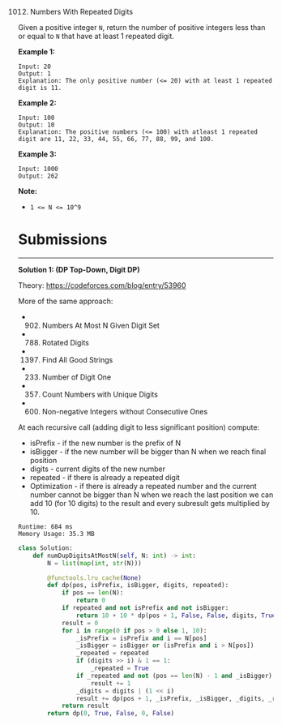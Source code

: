 1012. Numbers With Repeated Digits

Given a positive integer `N`, return the number of positive integers less than or equal to `N` that have at least 1 repeated digit.

 

**Example 1:**
```
Input: 20
Output: 1
Explanation: The only positive number (<= 20) with at least 1 repeated digit is 11.
```

**Example 2:**
```
Input: 100
Output: 10
Explanation: The positive numbers (<= 100) with atleast 1 repeated digit are 11, 22, 33, 44, 55, 66, 77, 88, 99, and 100.
```

**Example 3:**
```
Input: 1000
Output: 262
```

**Note:**

* `1 <= N <= 10^9`

# Submissions
---
**Solution 1: (DP Top-Down, Digit DP)**

Theory: https://codeforces.com/blog/entry/53960

More of the same approach:
* 902. Numbers At Most N Given Digit Set
* 788. Rotated Digits
* 1397. Find All Good Strings
* 233. Number of Digit One
* 357. Count Numbers with Unique Digits
* 600. Non-negative Integers without Consecutive Ones

At each recursive call (adding digit to less significant position) compute:

* isPrefix - if the new number is the prefix of N
* isBigger - if the new number will be bigger than N when we reach final position
* digits - current digits of the new number
* repeated - if there is already a repeated digit
* Optimization - if there is already a repeated number and the current number cannot be bigger than N when we reach the last position we can add 10 (for 10 digits) to the result and every subresult gets multiplied by 10.

```
Runtime: 684 ms
Memory Usage: 35.3 MB
```
```python
class Solution:
    def numDupDigitsAtMostN(self, N: int) -> int:
        N = list(map(int, str(N)))

        @functools.lru_cache(None)
        def dp(pos, isPrefix, isBigger, digits, repeated):
            if pos == len(N):
                return 0
            if repeated and not isPrefix and not isBigger:
                return 10 + 10 * dp(pos + 1, False, False, digits, True)
            result = 0
            for i in range(0 if pos > 0 else 1, 10):
                _isPrefix = isPrefix and i == N[pos]
                _isBigger = isBigger or (isPrefix and i > N[pos])
                _repeated = repeated
                if (digits >> i) & 1 == 1:
                    _repeated = True
                if _repeated and not (pos == len(N) - 1 and _isBigger):
                    result += 1
                _digits = digits | (1 << i)
                result += dp(pos + 1, _isPrefix, _isBigger, _digits, _repeated)
            return result
        return dp(0, True, False, 0, False)
```